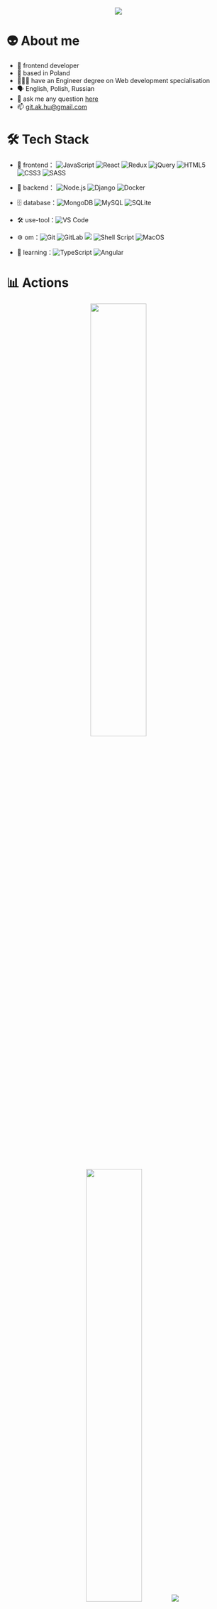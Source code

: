 <h1 align="center">
  <a href="https://git.io/typing-svg">
    <img src="https://readme-typing-svg.herokuapp.com?color=68B587&lines=Hi+there!;I'm+Artem+👋&center=true&size=30">
  </a>
</h1>


# 👽 About me
- 🎨 frontend developer 
- 📍 based in Poland
- 🧑🏼‍💻 have an Engineer degree on Web development specialisation
- 🗣 English, Polish, Russian
- 💬 ask me any question [here](https://github.com/ak-hu/ak-hu/issues)
- 📫 git.ak.hu@gmail.com

# 🛠 Tech Stack

- 👾 frontend： ![JavaScript](https://img.shields.io/badge/-JavaScript-323330?style=flat-circle&logo=javascript&logoColor=F7DF1E)
![React](https://img.shields.io/badge/React-20232A?style=flat-circle&logo=react&logoColor=61DAFB)
![Redux](https://img.shields.io/badge/Redux-593D88?style=flat-circle&logo=redux&logoColor=white)
![jQuery](https://img.shields.io/badge/jQuery-0769AD?style=flat-circle&logo=jquery&logoColor=white)
![HTML5](https://img.shields.io/badge/-HTML5-E34F26?style=flat-circle&logo=html5&logoColor=white)
![CSS3](https://img.shields.io/badge/-CSS3-1572B6?style=flat-circle&logo=css3&logoColor=white)
![SASS](https://img.shields.io/badge/-SASS-CC6699?style=flat-circle&logo=SASS&logoColor=white)

- 🚀 backend： ![Node.js](https://img.shields.io/badge/-Node.js-green?style=flat-circle&logo=Node.js)
![Django](https://img.shields.io/badge/-Django-092E20?style=flat-circle&logo=django&logoColor=white)
![Docker](https://img.shields.io/badge/-Docker-blue?style=flat-circle&logo=Docker&logoColor=white)

- 🗄 database：![MongoDB](https://img.shields.io/badge/-MongoDB-4EA94B?style=flat-circle&logo=MongoDB&logoColor=white)
![MySQL](https://img.shields.io/badge/-Mysql-00000F?style=flat-circle&logo=mysql&logoColor=white)
![SQLite](https://img.shields.io/badge/SQLite-07405E?style=flat-circle&logo=sqlite&logoColor=white)

- 🛠 use-tool：![VS Code](https://img.shields.io/badge/-VSCode-blue?style=flat-circle&logo=VSCode)

- ⚙️ om：![Git](https://img.shields.io/badge/-Git-E44C30?style=flat-circle&logo=git&logoColor=white)
![GitLab](https://img.shields.io/badge/GitLab-330F63?style=flat-circle&logo=gitlab)
![](https://img.shields.io/badge/GitHub-100000?style=flat-circle&&logo=github&logoColor=white)
![Shell Script](https://img.shields.io/badge/Shell_Script-121011?style=flat-circle&&logo=gnu-bash&logoColor=white)
![MacOS](https://img.shields.io/badge/mac%20os-000000?style=flat-circle&&logo=apple&logoColor=white)


- 🌱 learning：![TypeScript](https://img.shields.io/badge/-TypeScript-blue?style=flat-circle&logo=typescript&logoColor=white)
![Angular](https://img.shields.io/badge/Angular-DD0031?style=flat-circle&logo=angular&logoColor=white)


# 📊  Actions 
<p align="center">
  <img height="50%" width="auto" src ="https://github-readme-stats-sigma-five.vercel.app/api?username=ak-hu&show_icons=true&count_private=true&theme=merko&hide_border=true&hide=issues,contribs&bg_color=00000000">
  <img height="50%" width="auto" src ="https://github-readme-stats-sigma-five.vercel.app/api/top-langs/?username=ak-hu&layout=compact&hide_border=true&theme=merko&bg_color=00000000&langs_count=6">
  <img src ="https://github-readme-streak-stats.herokuapp.com?user=ak-hu&theme=merko&hide_border=true&background=FFFFFF00">
</p>


# 📎  Other 
<table>
  <tbody>
    <tr>
      <td>
      <p align="center">
        <img height="50%" width="auto" src ="https://github-profile-trophy.vercel.app/?username=ak-hu&theme=onedark&column=4">
      </p>
      </td>
      <td>
        <table align="center"><tbody><tr><td><a href="https://octo-ring.com/"><img src="https://octo-ring.com/static/img/widget/top.png" width="99%" alt="Octo Ring logo" align="top"></a><br><a href="https://octo-ring.com/p/ak-hu/prev"><img src="https://octo-ring.com/static/img/widget/prev.png" width="33%" alt="previous" align="top" title="previous profile"></a><a href="https://octo-ring.com/p/ak-hu/random"><img src="https://octo-ring.com/static/img/widget/random.png" width="33%" alt="random" align="top" title="random profile"></a><a href="https://octo-ring.com/p/ak-hu/next"><img src="https://octo-ring.com/static/img/widget/next.png" width="33%" alt="next" align="top" title="next profile"></a><br><a href="https://octo-ring.com/"><img src="https://octo-ring.com/static/img/widget/bottom.png" width="99%" alt="check out other GitHub profiles in the Octo Ring" align="top"></a></td></tr></tbody></table>
      </td>
    </tr>
  </tbody>
</table>
